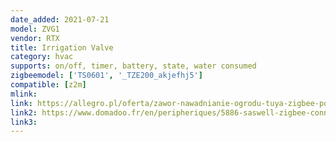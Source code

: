 ```yaml
---
date_added: 2021-07-21
model: ZVG1
vendor: RTX
title: Irrigation Valve
category: hvac
supports: on/off, timer, battery, state, water consumed
zigbeemodel: ['TS0601', '_TZE200_akjefhj5']
compatible: [z2m]
mlink: 
link: https://allegro.pl/oferta/zawor-nawadnianie-ogrodu-tuya-zigbee-pomiar-wody-10858313595
link2: https://www.domadoo.fr/en/peripheriques/5886-saswell-zigbee-connected-solenoid-valve-and-watering-programmer-consumption-measurement.html
link3: 
---
```

